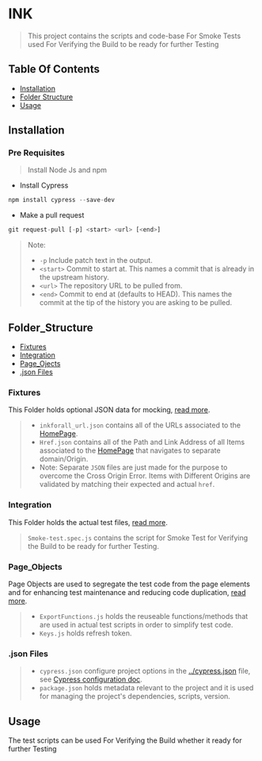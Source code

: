 # INK
> This project contains the scripts and code-base For Smoke Tests used For Verifying the Build to be ready for further Testing

## Table Of Contents
- [Installation](#installation)
- [Folder Structure](#folder_structure)
- [Usage](#usage)

## Installation
### Pre Requisites
> Install Node Js and npm
- Install Cypress
```js
npm install cypress --save-dev
```
- Make a pull request
```js
git request-pull [-p] <start> <url> [<end>]
```
>Note: 
>- `-p`
>Include patch text in the output.
>- `<start>`
>Commit to start at. This names a commit that is already in the upstream history.
>- `<url>`
>The repository URL to be pulled from.
>- `<end>`
>Commit to end at (defaults to HEAD). This names the commit at the tip of the history you are asking to be pulled.

## Folder_Structure
- [Fixtures](#fixtures)
- [Integration](#integration)
- [Page_Ojects](#page_objects)
- [.json Files](.json_files)

### Fixtures
This Folder holds optional JSON data for mocking, [read more](https://on.cypress.io/fixture).
>- `inkforall_url.json` contains all of the URLs associated to the [HomePage](https://testing.inkforall.com/).
>- `Href.json` contains all of the Path and Link Address of all Items associated to the [HomePage](https://testing.inkforall.com/) that navigates to separate domain/Origin. 
>- Note: 
>Separate `JSON` files are just made for the purpose to overcome the Cross Origin Error. 
>Items with Different Origins are validated by matching their expected and actual `href`.

### Integration
This Folder holds the actual test files, [read more](https://on.cypress.io/writing-and-organizing-tests).
>`Smoke-test.spec.js` contains the script for Smoke Test for Verifying the Build to be ready for further Testing.

### Page_Objects
Page Objects are used to segregate the test code from the page elements and for enhancing test maintenance and reducing code duplication, [read more](https://docs.cypress.io/guides/migrating-to-cypress/protractor#Using-Page-Objects).
>- `ExportFunctions.js` holds the reuseable functions/methods that are used in actual test scripts in order to simplify test code.
>- `Keys.js` holds refresh token. 

### .json Files
>- `cypress.json` configure project options in the [../cypress.json](../cypress.json) file, see [Cypress configuration doc](https://on.cypress.io/configuration).
>- `package.json` holds metadata relevant to the project and it is used for managing the project's dependencies, scripts, version.

## Usage
The test scripts can be used For Verifying the Build whether it ready for further Testing
